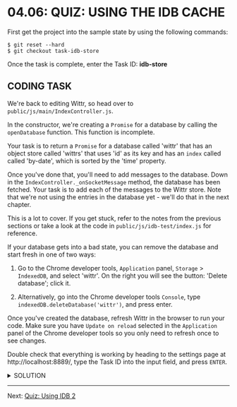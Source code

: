 # 04.06: QUIZ: USING THE IDB CACHE

First get the project into the sample state by using the following commands:

```shell
$ git reset --hard
$ git checkout task-idb-store
```

Once the task is complete, enter the Task ID: **idb-store**

## CODING TASK

We're back to editing Wittr, so head over to `public/js/main/IndexController.js`.

In the constructor, we're creating a `Promise` for a database by calling the `openDatabase` function. This function is incomplete.

Your task is to return a `Promise` for a database called 'wittr' that has an object store called 'wittrs' that uses 'id' as its key and has an `index` called called 'by-date', which is sorted by the 'time' property.

Once you've done that, you'll need to add messages to the database. Down in the `IndexController._onSocketMessage` method, the database has been fetched. Your task is to add each of the messages to the Wittr store. Note that we're not using the entries in the database yet - we'll do that in the next chapter.

This is a lot to cover. If you get stuck, refer to the notes from the previous sections or take a look at the code in `public/js/idb-test/index.js` for reference.

If your database gets into a bad state, you can remove the database and start fresh in one of two ways:

1. Go to the Chrome developer tools, `Application` panel, `Storage` > `IndexedDB`, and select 'wittr'. On the right you will see the button: 'Delete database'; click it.

2. Alternatively, go into the Chrome developer tools `Console`, type `indexedDB.deleteDatabase('wittr')`, and press enter.

Once you've created the database, refresh Wittr in the browser to run your code. Make sure you have `Update on reload` selected in the `Application` panel of the Chrome developer tools so you only need to refresh once to see changes.

Double check that everything is working by heading to the settings page at http://localhost:8889/, type the Task ID into the input field, and press `ENTER`.

<details>
<summary>SOLUTION</summary>
<p>

```js
// Open the database
function openDatabase() {
  // If the browser doesn't support service worker,
  // we don't care about having a database
  if (!navigator.serviceWorker) {
    return Promise.resolve();
  }

  // TODO: return a promise for a database called 'wittr'
  // that contains one objectStore: 'wittrs'
  // that uses 'id' as its key
  // and has an index called 'by-date', which is sorted
  // by the 'time' property
  return idb.open('wittr', 1, function(upgradeDb) {
    var store = upgradeDb.createObjectStore('wittrs', {
      keyPath: 'id'
    });

    store.createIndex('by-date', 'time');
  });
}

// ... more code

// called when the web socket sends message data
IndexController.prototype._onSocketMessage = function(data) {
  var messages = JSON.parse(data);

  this._dbPromise.then(function(db) {
    if (!db) return;

    // TODO: put each message into the 'wittrs'
    // object store.
    var tx = db.transaction('wittrs', 'readwrite');
    var store = tx.objectStore('wittrs');

    messages.forEach(function(message) {
      store.put(message);
    });

    return tx.complete;
  });

  this._postsView.addPosts(messages);
};
```

</p>
</details>

---

Next: [Quiz: Using IDB 2](./07-quiz-using-idb-2.md)
